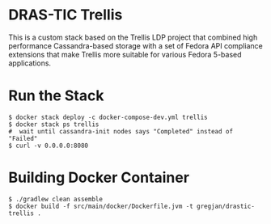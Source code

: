# DRAS-TIC Trellis
This is a custom stack based on the Trellis LDP project that combined high performance
Cassandra-based storage with a set of Fedora API compliance extensions that make Trellis
more suitable for various Fedora 5-based applications.

# Run the Stack
```
$ docker stack deploy -c docker-compose-dev.yml trellis
$ docker stack ps trellis
#  wait until cassandra-init nodes says "Completed" instead of "Failed"
$ curl -v 0.0.0.0:8080
```

# Building Docker Container

```
$ ./gradlew clean assemble
$ docker build -f src/main/docker/Dockerfile.jvm -t gregjan/drastic-trellis .
```
